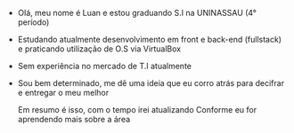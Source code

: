 - Olá, meu nome é Luan e estou graduando S.I na UNINASSAU (4° período)
- Estudando atualmente desenvolvimento em front e back-end (fullstack)
e praticando utilização de O.S via VirtualBox
- Sem experiência no mercado de T.I atualmente
- Sou bem determinado, me dê uma ideia que eu corro atrás para decifrar
e entregar o meu melhor

  Em resumo é isso, com o tempo irei atualizando
  Conforme eu for aprendendo mais sobre a área
